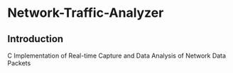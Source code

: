 # Network-Traffic-Analyzer

## Introduction

C Implementation of Real-time Capture and Data Analysis of Network Data Packets
